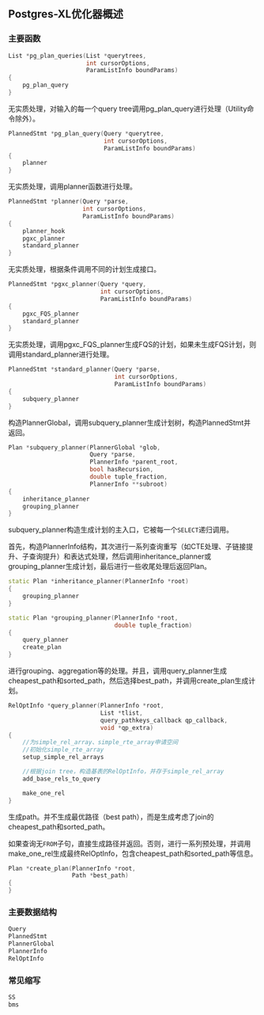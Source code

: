 ## Postgres-XL优化器概述

### 主要函数

```cpp
List *pg_plan_queries(List *querytrees,
                      int cursorOptions,
                      ParamListInfo boundParams)
{
    pg_plan_query
}
```

无实质处理，对输入的每一个query tree调用pg_plan_query进行处理（Utility命令除外）。

```cpp
PlannedStmt *pg_plan_query(Query *querytree,
                           int cursorOptions,
                           ParamListInfo boundParams)
{
    planner
}
```

无实质处理，调用planner函数进行处理。

```cpp
PlannedStmt *planner(Query *parse,
                     int cursorOptions,
                     ParamListInfo boundParams)
{
    planner_hook
    pgxc_planner
    standard_planner
}
```

无实质处理，根据条件调用不同的计划生成接口。

```cpp
PlannedStmt *pgxc_planner(Query *query,
                          int cursorOptions,
                          ParamListInfo boundParams)
{
    pgxc_FQS_planner
    standard_planner
}
```

无实质处理，调用pgxc_FQS_planner生成FQS的计划，如果未生成FQS计划，则调用standard_planner进行处理。

```cpp
PlannedStmt *standard_planner(Query *parse,
                              int cursorOptions,
                              ParamListInfo boundParams)
{
    subquery_planner
}
```

构造PlannerGlobal，调用subquery_planner生成计划树，构造PlannedStmt并返回。

```cpp
Plan *subquery_planner(PlannerGlobal *glob,
                       Query *parse,
                       PlannerInfo *parent_root,
                       bool hasRecursion,
                       double tuple_fraction,
                       PlannerInfo **subroot)
{
    inheritance_planner
    grouping_planner
}
```

subquery_planner构造生成计划的主入口，它被每一个`SELECT`递归调用。

首先，构造PlannerInfo结构，其次进行一系列查询重写（如CTE处理、子链接提升、子查询提升）和表达式处理，然后调用inheritance_planner或grouping_planner生成计划，最后进行一些收尾处理后返回Plan。

```cpp
static Plan *inheritance_planner(PlannerInfo *root)
{
    grouping_planner
}
```

```cpp
static Plan *grouping_planner(PlannerInfo *root,
                              double tuple_fraction)
{
    query_planner
    create_plan
}
```

进行grouping、aggregation等的处理。并且，调用query_planner生成cheapest_path和sorted_path，然后选择best_path，并调用create_plan生成计划。

```cpp
RelOptInfo *query_planner(PlannerInfo *root,
                          List *tlist,
                          query_pathkeys_callback qp_callback,
                          void *qp_extra)
{
    //为simple_rel_array、simple_rte_array申请空间
    //初始化simple_rte_array
    setup_simple_rel_arrays

    //根据join tree，构造基表的RelOptInfo，并存于simple_rel_array
    add_base_rels_to_query

    make_one_rel
}
```

生成path。并不生成最优路径（best path），而是生成考虑了join的cheapest_path和sorted_path。

如果查询无`FROM`子句，直接生成路径并返回。否则，进行一系列预处理，并调用make_one_rel生成最终RelOptInfo，包含cheapest_path和sorted_path等信息。

```cpp
Plan *create_plan(PlannerInfo *root,
                  Path *best_path)
{
}
```

### 主要数据结构

```cpp
Query
PlannedStmt
PlannerGlobal
PlannerInfo
RelOptInfo
```

### 常见缩写

```cpp
SS
bms
```
